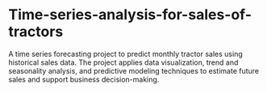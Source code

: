 # Time-series-analysis-for-sales-of-tractors
A time series forecasting project to predict monthly tractor sales using historical sales data. The project applies data visualization, trend and seasonality analysis, and predictive modeling techniques to estimate future sales and support business decision-making.
